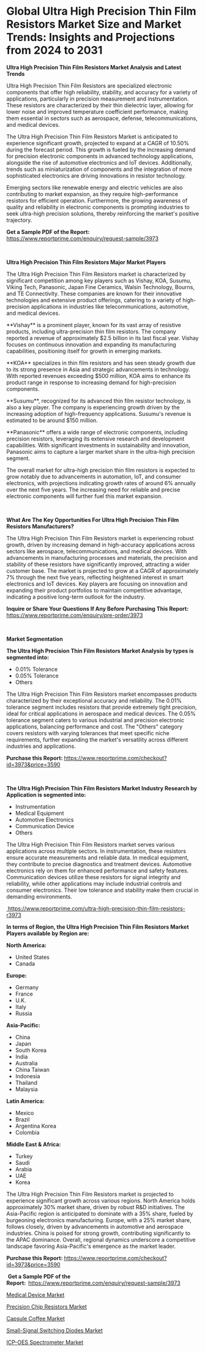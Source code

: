 <p><h1>Global Ultra High Precision Thin Film Resistors Market Size and Market Trends: Insights and Projections from 2024 to 2031</h1></p><p><strong>Ultra High Precision Thin Film Resistors Market Analysis and Latest Trends</strong></p>
<p><p>Ultra High Precision Thin Film Resistors are specialized electronic components that offer high reliability, stability, and accuracy for a variety of applications, particularly in precision measurement and instrumentation. These resistors are characterized by their thin dielectric layer, allowing for lower noise and improved temperature coefficient performance, making them essential in sectors such as aerospace, defense, telecommunications, and medical devices.</p><p>The Ultra High Precision Thin Film Resistors Market is anticipated to experience significant growth, projected to expand at a CAGR of 10.50% during the forecast period. This growth is fueled by the increasing demand for precision electronic components in advanced technology applications, alongside the rise of automotive electronics and IoT devices. Additionally, trends such as miniaturization of components and the integration of more sophisticated electronics are driving innovations in resistor technology. </p><p>Emerging sectors like renewable energy and electric vehicles are also contributing to market expansion, as they require high-performance resistors for efficient operation. Furthermore, the growing awareness of quality and reliability in electronic components is prompting industries to seek ultra-high precision solutions, thereby reinforcing the market's positive trajectory.</p></p>
<p><strong>Get a Sample PDF of the Report:&nbsp;</strong> <a href="https://www.reportprime.com/enquiry/request-sample/3973">https://www.reportprime.com/enquiry/request-sample/3973</a></p>
<p>&nbsp;</p>
<p><strong>Ultra High Precision Thin Film Resistors Major Market Players</strong></p>
<p><p>The Ultra High Precision Thin Film Resistors market is characterized by significant competition among key players such as Vishay, KOA, Susumu, Viking Tech, Panasonic, Japan Fine Ceramics, Walsin Technology, Bourns, and TE Connectivity. These companies are known for their innovative technologies and extensive product offerings, catering to a variety of high-precision applications in industries like telecommunications, automotive, and medical devices.</p><p>**Vishay** is a prominent player, known for its vast array of resistive products, including ultra-precision thin film resistors. The company reported a revenue of approximately $2.5 billion in its last fiscal year. Vishay focuses on continuous innovation and expanding its manufacturing capabilities, positioning itself for growth in emerging markets.</p><p>**KOA** specializes in thin film resistors and has seen steady growth due to its strong presence in Asia and strategic advancements in technology. With reported revenues exceeding $500 million, KOA aims to enhance its product range in response to increasing demand for high-precision components.</p><p>**Susumu**, recognized for its advanced thin film resistor technology, is also a key player. The company is experiencing growth driven by the increasing adoption of high-frequency applications. Susumu's revenue is estimated to be around $150 million.</p><p>**Panasonic** offers a wide range of electronic components, including precision resistors, leveraging its extensive research and development capabilities. With significant investments in sustainability and innovation, Panasonic aims to capture a larger market share in the ultra-high precision segment.</p><p>The overall market for ultra-high precision thin film resistors is expected to grow notably due to advancements in automation, IoT, and consumer electronics, with projections indicating growth rates of around 6% annually over the next five years. The increasing need for reliable and precise electronic components will further fuel this market expansion.</p></p>
<p>&nbsp;</p>
<p><strong>What Are The Key Opportunities For Ultra High Precision Thin Film Resistors Manufacturers?</strong></p>
<p><p>The Ultra High Precision Thin Film Resistors market is experiencing robust growth, driven by increasing demand in high-accuracy applications across sectors like aerospace, telecommunications, and medical devices. With advancements in manufacturing processes and materials, the precision and stability of these resistors have significantly improved, attracting a wider customer base. The market is projected to grow at a CAGR of approximately 7% through the next five years, reflecting heightened interest in smart electronics and IoT devices. Key players are focusing on innovation and expanding their product portfolios to maintain competitive advantage, indicating a positive long-term outlook for the industry.</p></p>
<p><strong>Inquire or Share Your Questions If Any Before Purchasing This Report:</strong> <a href="https://www.reportprime.com/enquiry/pre-order/3973">https://www.reportprime.com/enquiry/pre-order/3973</a></p>
<p>&nbsp;</p>
<p><strong>Market Segmentation</strong></p>
<p><strong>The Ultra High Precision Thin Film Resistors Market Analysis by types is segmented into:</strong></p>
<p><ul><li>0.01% Tolerance</li><li>0.05% Tolerance</li><li>Others</li></ul></p>
<p><p>The Ultra High Precision Thin Film Resistors market encompasses products characterized by their exceptional accuracy and reliability. The 0.01% tolerance segment includes resistors that provide extremely tight precision, ideal for critical applications in aerospace and medical devices. The 0.05% tolerance segment caters to various industrial and precision electronic applications, balancing performance and cost. The "Others" category covers resistors with varying tolerances that meet specific niche requirements, further expanding the market's versatility across different industries and applications.</p></p>
<p><strong>Purchase this Report:&nbsp;</strong><a href="https://www.reportprime.com/checkout?id=3973&price=3590">https://www.reportprime.com/checkout?id=3973&price=3590</a></p>
<p>&nbsp;</p>
<p><strong>The Ultra High Precision Thin Film Resistors Market Industry Research by Application is segmented into:</strong></p>
<p><ul><li>Instrumentation</li><li>Medical Equipment</li><li>Automotive Electronics</li><li>Communication Device</li><li>Others</li></ul></p>
<p><p>The Ultra High Precision Thin Film Resistors market serves various applications across multiple sectors. In instrumentation, these resistors ensure accurate measurements and reliable data. In medical equipment, they contribute to precise diagnostics and treatment devices. Automotive electronics rely on them for enhanced performance and safety features. Communication devices utilize these resistors for signal integrity and reliability, while other applications may include industrial controls and consumer electronics. Their low tolerance and stability make them crucial in demanding environments.</p></p>
<p><a href="https://www.reportprime.com/ultra-high-precision-thin-film-resistors-r3973">&nbsp;https://www.reportprime.com/ultra-high-precision-thin-film-resistors-r3973</a></p>
<p><strong>In terms of Region, the Ultra High Precision Thin Film Resistors Market Players available by Region are:</strong></p>
<p>
    <p> <strong> North America: </strong>
        <ul>
            <li>United States</li>
            <li>Canada</li>
        </ul>
        </p> 
    <p> <strong> Europe: </strong>
        <ul>
            <li>Germany</li>
            <li>France</li>
            <li>U.K.</li>
            <li>Italy</li>
            <li>Russia</li>
        </ul>
        </p> 
    <p> <strong> Asia-Pacific: </strong>
        <ul>
            <li>China</li>
            <li>Japan</li>
            <li>South Korea</li>
            <li>India</li>
            <li>Australia</li>
            <li>China Taiwan</li>
            <li>Indonesia</li>
            <li>Thailand</li>
            <li>Malaysia</li>
        </ul>
        </p> 
    <p> <strong> Latin America: </strong>
        <ul>
            <li>Mexico</li>
            <li>Brazil</li>
            <li>Argentina Korea</li>
            <li>Colombia</li>
        </ul>
        </p> 
    <p> <strong> Middle East & Africa: </strong>
        <ul>
            <li>Turkey</li>
            <li>Saudi</li>
            <li>Arabia</li>
            <li>UAE</li>
            <li>Korea</li>
        </ul>
    </p>
    </p>
<p><p>The Ultra High Precision Thin Film Resistors market is projected to experience significant growth across various regions. North America holds approximately 30% market share, driven by robust R&D initiatives. The Asia-Pacific region is anticipated to dominate with a 35% share, fueled by burgeoning electronics manufacturing. Europe, with a 25% market share, follows closely, driven by advancements in automotive and aerospace industries. China is poised for strong growth, contributing significantly to the APAC dominance. Overall, regional dynamics underscore a competitive landscape favoring Asia-Pacific's emergence as the market leader.</p></p>
<p><strong>Purchase this Report: </strong><a href="https://www.reportprime.com/checkout?id=3973&price=3590">https://www.reportprime.com/checkout?id=3973&price=3590</a></p>
<p>&nbsp;<strong>Get a Sample PDF of the Report:&nbsp;&nbsp;</strong><a href="https://www.reportprime.com/enquiry/request-sample/3973">https://www.reportprime.com/enquiry/request-sample/3973</a></p>
<p><strong></strong></p>
<p><p><a href="https://www.linkedin.com/pulse/medical-device-market-global-share-ranking-overall-sales-2d8re?trackingId=Hn%2BMpXBJRUC2HRmU9Qjksw%3D%3D">Medical Device Market</a></p><p><a href="https://github.com/ChiragRP21/Market-Research-Report-List-6/blob/main/precision-chip-resistors-market.md">Precision Chip Resistors Market</a></p><p><a href="https://issuu.com/reportprime-2/docs/capsule-coffee-market-size-2030.ppt_b70983a21420ea">Capsule Coffee Market</a></p><p><a href="https://issuu.com/reportprime-2/docs/small-signal-switching-diodes-marke_a061d8cd2b42d1">Small-Signal Switching Diodes Market</a></p><p><a href="https://www.linkedin.com/pulse/icp-oes-spectrometer-market-size-share-growth-analysis-jxmle?trackingId=mNfJSpvVSe%2BE%2BxxhcJ3MaQ%3D%3D">ICP-OES Spectrometer Market</a></p></p>